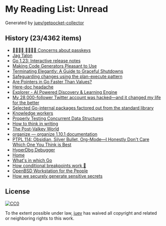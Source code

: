 # My Reading List: Unread

Generated by [juev/getpocket-collector](https://github.com/juev/getpocket-collector)

## History (23/4362 items)

- [􀀂􀀟􀀍􀀆 􀀂􀀛􀀌􀀋 Concerns about passkeys](https://me.micahrl.com/blog/concerns-about-passkeys/)
- [Jag Talon](https://usesthis.com/interviews/jag.talon/)
- [Go 1.23: Interactive release notes](https://antonz.org/go-1-23/)
- [Making Code Generators Pleasant to Use](https://hypirion.com/musings/making-code-generators-pleasant-to-use)
- [Terminating Elegantly: A Guide to Graceful Shutdowns](https://packagemain.tech/p/graceful-shutdowns-k8s-go)
- [Safeguarding changes using the plan-execute pattern](https://tn1ck.com/blog/update-plans?utm_source=christophberger&utm_medium=email&utm_campaign=2024-07-20-bisecting-ftw)
- [Are Pointers in Go Faster Than Values?](https://blog.boot.dev/golang/pointers-faster-than-values/)
- [Here-doc headache](https://rednafi.com/misc/heredoc_headache/)
- [Explorer - AI Powered Discovery & Learning Engine](https://explorer.globe.engineer)
- [My 28,000-follower Twitter account was hacked—and it changed my life for the better](https://www.fastcompany.com/91154019/my-28000-follower-twitter-account-was-hacked-and-it-changed-my-life-for-the-better)
- [Selected Go-internal packages factored out from the standard library](https://github.com/rogpeppe/go-internal)
- [Knowledge workers](https://aworkinglibrary.com/writing/knowledge-workers)
- [Properly Testing Concurrent Data Structures](https://matklad.github.io/2024/07/05/properly-testing-concurrent-data-structures.html)
- [How to think in writing](https://www.henrikkarlsson.xyz/p/writing-to-think)
- [The Post-Valkey World](https://redmonk.com/sogrady/2024/07/16/post-valkey-world/)
- [organize — organize 1.10.1 documentation](https://organize.readthedocs.io/en/latest/)
- [PTPL 114: Obsidian, Silver Bullet, Org-Mode—I Honestly Don't Care Which One You Think is Best](https://www.blog.plaintextpaperless.com/p/ptpl-114-obsidian-silver-bullet-org-mode)
- [HyperDbg Debugger](https://github.com/HyperDbg/HyperDbg)
- [Home](https://abhinav.github.io/git-spice/)
- [What's in which Go](https://antonz.org/which-go/)
- [How conditional breakpoints work 🐢](https://werat.dev/blog/how-conditional-breakpoints-work/)
- [OpenBSD Workstation for the People](https://www.tumfatig.net/2024/openbsd-workstation-for-the-people/)
- [How we securely generate sensitive secrets](https://monzo.com/blog/how-we-securely-generate-sensitive-secrets)

## License

[![CC0](https://mirrors.creativecommons.org/presskit/buttons/88x31/svg/cc-zero.svg)](https://creativecommons.org/publicdomain/zero/1.0/)

To the extent possible under law, [juev](https://github.com/juev) has waived all copyright and related or neighboring rights to this work.
